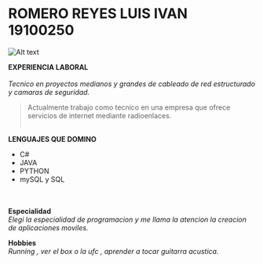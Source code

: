# ROMERO REYES LUIS IVAN 19100250
<img title="a title" alt="Alt text" src="https://www.wallpapertip.com/wmimgs/251-2516478_4k-technology-wallpaper.jpg">


**EXPERIENCIA LABORAL**<br><br>
_Tecnico en proyectos medianos y grandes de cableado de red estructurado y camaras de seguridad._
>Actualmente trabajo como tecnico en una empresa que ofrece servicios de internet mediante radioenlaces.
<br><br>



**LENGUAJES QUE DOMINO**<br>

* C#
* JAVA
* PYTHON
* mySQL y SQL
<br><br><br>

**Especialidad**<br>
_Elegi la especialidad de programacion y me llama la atencion la creacion de aplicaciones moviles._

**Hobbies**<br>
_Running , ver el box o la ufc , aprender a tocar  guitarra acustica._

